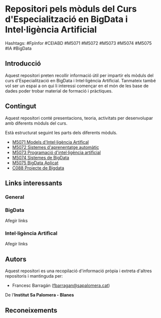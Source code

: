 # Repositori pels mòduls  del Curs d'Especialització en BigData i Intel·ligència Artificial

Hashtags: #FpInfor #CEIABD #M5071 #M5072 #M5073 #M5074 #M5075 #IA #BigData

## Introducció

Aquest repositori preten recollir informació útil per impartir els mòduls del curs d'Especialització en BigData i Intel·ligència Artificial. Tanmateix també vol ser un espai a on qui li interessi començar en el món de les base de dades poder trobar material de formació i pràctiques.

## Contingut

Aquest repositori conté presentacions, teoria, activitats  per desenvolupar amb diferents mòduls del curs.

Està estructurat seguint les parts dels diferents mòduls.

* [M5071 Models d'Intel·ligència Artifical](<M5071/README.md>)
* [M5072 Sistemes d'aprenentatge automàtic](<M5072/README.md>)
* [M5073 Programació d'intel·ligència artificial](<M5073/README.md>)
* [M5074 Sistemes de BigData](<M5074/README.md>)
* [M5075 BigData Aplicat](<M5075/README.md>)
* [C088 Projecte de Bigdata](C088/README.md)

## Links interessants

### General
  
### BigData

Afegir links

### Intel·ligència Artifical

Afegir links

## Autors

Aquest repositori es una recopilació d'informació pròpia i extreta d'altres repositoris i mantinguda per:

* Francesc Barragán (<fbarragan@sapalomera.cat>)

De l'**Institut Sa Palomera - Blanes**

## Reconeixements

